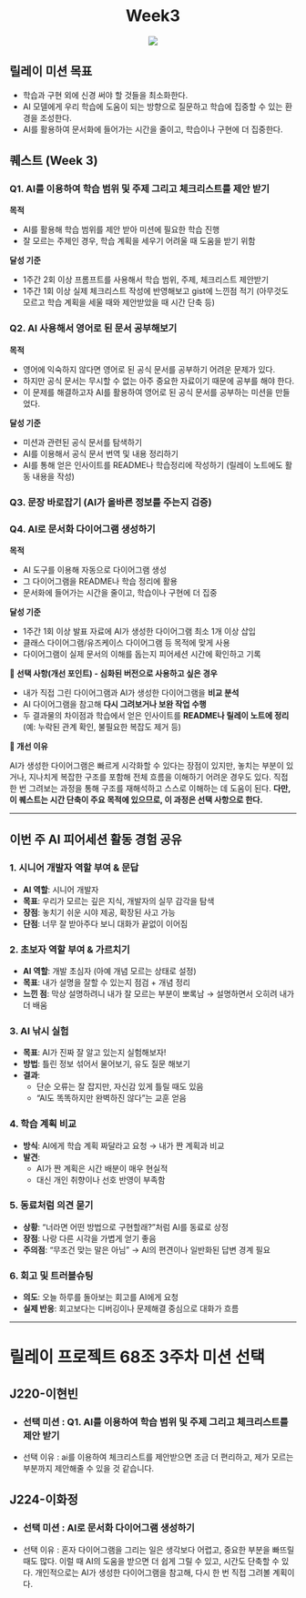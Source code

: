 # <h1 align="center"> Week3</h1>

<p align="center"><img src="https://img.shields.io/badge/릴레이미션-3주차-critical"/> </p>

## 릴레이 미션 목표

- 학습과 구현 외에 신경 써야 할 것들을 최소화한다.
- AI 모델에게 우리 학습에 도움이 되는 방향으로 질문하고 학습에 집중할 수 있는 환경을 조성한다.
- AI를 활용하여 문서화에 들어가는 시간을 줄이고, 학습이나 구현에 더 집중한다.

## 퀘스트 (Week 3)

### Q1. AI를 이용하여 학습 범위 및 주제 그리고 체크리스트를 제안 받기

**목적**

- AI를 활용해 학습 범위를 제안 받아 미션에 필요한 학습 진행
- 잘 모르는 주제인 경우, 학습 계획을 세우기 어려울 때 도움을 받기 위함

**달성 기준**

- 1주간 2회 이상 프롬프트를 사용해서 학습 범위, 주제, 체크리스트 제안받기
- 1주간 1회 이상 실제 체크리스트 작성에 반영해보고 gist에 느낀점 적기 (아무것도 모르고 학습 계획을 세울 때와 제안받았을 때 시간 단축 등)

### Q2. AI 사용해서 영어로 된 문서 공부해보기

**목적**

- 영어에 익숙하지 않다면 영어로 된 공식 문서를 공부하기 어려운 문제가 있다.
- 하지만 공식 문서는 무시할 수 없는 아주 중요한 자료이기 때문에 공부를 해야 한다.
- 이 문제를 해결하고자 AI를 활용하여 영어로 된 공식 문서를 공부하는 미션을 만들었다.

**달성 기준**

- 미션과 관련된 공식 문서를 탐색하기
- AI를 이용해서 공식 문서 번역 및 내용 정리하기
- AI를 통해 얻은 인사이트를 README나 학습정리에 작성하기 (릴레이 노트에도 활동 내용을 작성)

### Q3. 문장 바로잡기 (AI가 올바른 정보를 주는지 검증)

### Q4. AI로 문서화 다이어그램 생성하기

**목적**

- AI 도구를 이용해 자동으로 다이어그램 생성
- 그 다이어그램을 README나 학습 정리에 활용
- 문서화에 들어가는 시간을 줄이고, 학습이나 구현에 더 집중

**달성 기준**

- 1주간 1회 이상 발표 자료에 AI가 생성한 다이어그램 최소 1개 이상 삽입
- 클래스 다이어그램/유즈케이스 다이어그램 등 목적에 맞게 사용
- 다이어그램이 실제 문서의 이해를 돕는지 피어세션 시간에 확인하고 기록

**🚀 선택 사항(개선 포인트) - 심화된 버전으로 사용하고 싶은 경우**

- 내가 직접 그린 다이어그램과 AI가 생성한 다이어그램을 **비교 분석**
- AI 다이어그램을 참고해 **다시 그려보거나 보완 작업 수행**
- 두 결과물의 차이점과 학습에서 얻은 인사이트를 **README나 릴레이 노트에 정리**  
  (예: 누락된 관계 확인, 불필요한 복잡도 제거 등)

**🔄 개선 이유**

AI가 생성한 다이어그램은 빠르게 시각화할 수 있다는 장점이 있지만, 놓치는 부분이 있거나, 지나치게 복잡한 구조를 포함해 전체 흐름을 이해하기 어려운 경우도 있다.
직접 한 번 그려보는 과정을 통해 구조를 재해석하고 스스로 이해하는 데 도움이 된다.
**다만, 이 퀘스트는 시간 단축이 주요 목적에 있으므로, 이 과정은 선택 사항으로 한다.**

---

## 이번 주 AI 피어세션 활동 경험 공유

### 1. 시니어 개발자 역할 부여 & 문답

- **AI 역할**: 시니어 개발자
- **목표**: 우리가 모르는 깊은 지식, 개발자의 실무 감각을 탐색
- **장점**: 놓치기 쉬운 시야 제공, 확장된 사고 가능
- **단점**: 너무 잘 받아주다 보니 대화가 끝없이 이어짐

### 2. 초보자 역할 부여 & 가르치기

- **AI 역할**: 개발 초심자 (아예 개념 모르는 상태로 설정)
- **목표**: 내가 설명을 잘할 수 있는지 점검 + 개념 정리
- **느낀 점**: 막상 설명하려니 내가 잘 모르는 부분이 뽀록남
  → 설명하면서 오히려 내가 더 배움

### 3. AI 낚시 실험

- **목표**: AI가 진짜 잘 알고 있는지 실험해보자!
- **방법**: 틀린 정보 섞어서 물어보기, 유도 질문 해보기
- **결과**:
  - 단순 오류는 잘 잡지만, 자신감 있게 틀릴 때도 있음
  - “AI도 똑똑하지만 완벽하진 않다”는 교훈 얻음

### 4. 학습 계획 비교

- **방식**: AI에게 학습 계획 짜달라고 요청 → 내가 짠 계획과 비교
- **발견**:
  - AI가 짠 계획은 시간 배분이 매우 현실적
  - 대신 개인 취향이나 선호 반영이 부족함

### 5. 동료처럼 의견 묻기

- **상황**: “너라면 어떤 방법으로 구현할래?”처럼 AI를 동료로 상정
- **장점**: 나랑 다른 시각을 가볍게 얻기 좋음
- **주의점**: “무조건 맞는 말은 아님” → AI의 편견이나 일반화된 답변 경계 필요

### 6. 회고 및 트러블슈팅

- **의도**: 오늘 하루를 돌아보는 회고를 AI에게 요청
- **실제 반응**: 회고보다는 디버깅이나 문제해결 중심으로 대화가 흐름

---

# 릴레이 프로젝트 68조 3주차 미션 선택

## J220-이현빈

- ### 선택 미션 : Q1. AI를 이용하여 학습 범위 및 주제 그리고 체크리스트를 제안 받기
- 선택 이유 : ai를 이용하여 체크리스트를 제안받으면 조금 더 편리하고, 제가 모르는 부분까지 제안해줄 수 있을 것 같습니다.

## J224-이화정

- ### 선택 미션 : AI로 문서화 다이어그램 생성하기
- 선택 이유 : 혼자 다이어그램을 그리는 일은 생각보다 어렵고, 중요한 부분을 빠뜨릴 때도 많다. 이럴 때 AI의 도움을 받으면 더 쉽게 그릴 수 있고, 시간도 단축할 수 있다. 개인적으로는 AI가 생성한 다이어그램을 참고해, 다시 한 번 직접 그려볼 계획이다.
